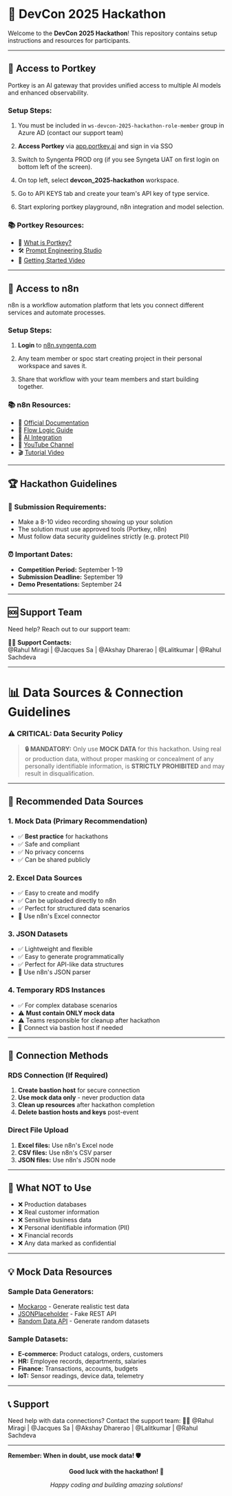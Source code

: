 # 🚀 DevCon 2025 Hackathon

Welcome to the **DevCon 2025 Hackathon**! This repository contains setup instructions and resources for participants.



---

## 🔑 Access to Portkey

Portkey is an AI gateway that provides unified access to multiple AI models and enhanced observability.

### Setup Steps:
1. You must be included in `ws-devcon-2025-hackathon-role-member` group in Azure AD (contact our support team)
   <!-- 👤 **Admins:** @Rahul Miragi @Jacques Sa @Akshay Dharerao @Lalitkumar -->

2. **Access Portkey** via [app.portkey.ai](https://app.portkey.ai) and sign in via SSO

3. Switch to Syngenta PROD org (if you see Syngeta UAT on first login on bottom left of the screen). 
4. On top left, select **devcon_2025-hackathon** workspace. 
5. Go to API KEYS tab and create your team's API key of type service. 
6. Start exploring portkey playground, n8n integration and model selection.
   
### 📚 Portkey Resources:

- 📖 [What is Portkey?](https://portkey.ai/docs/introduction/what-is-portkey)
- 🛠️ [Prompt Engineering Studio](https://portkey.ai/docs/product/prompt-engineering-studio/prompt-playground)  
- 🎥 [Getting Started Video](https://www.youtube.com/watch?v=-rAvz7a24Lk)

---

## 🔧 Access to n8n

n8n is a workflow automation platform that lets you connect different services and automate processes.

### Setup Steps:
1. **Login** to [n8n.syngenta.com](https://n8n.syngenta.com)

2. Any team member or spoc start creating project in their personal workspace and saves it.
3. Share that workflow with your team members and start building together.  

### 📚 n8n Resources:

- 📖 [Official Documentation](https://docs.n8n.io/)
- 🔄 [Flow Logic Guide](https://docs.n8n.io/flow-logic/)
- 🤖 [AI Integration](https://n8n.io/ai/)
- 🎥 [YouTube Channel](https://www.youtube.com/@n8n-io)
- 🎬 [Tutorial Video](https://youtu.be/lW5xEm7iSXk)

---

## 🏆 Hackathon Guidelines

### 📝 Submission Requirements:
- Make a 8-10 video recording showing up your solution
- The solution must use approved tools (Portkey, n8n)
- Must follow data security guidelines strictly (e.g. protect PII)
<!--- Document your solution approach
- Include demo/presentation materials-->

### ⏰ Important Dates:
- **Competition Period:** September 1-19
- **Submission Deadline:** September 19
- **Demo Presentations:** September 24

---

## 🆘 Support Team

Need help? Reach out to our support team:

👨‍💻 **Support Contacts:**  
@Rahul Miragi | @Jacques Sa | @Akshay Dharerao | @Lalitkumar | @Rahul Sachdeva

---

# 📊 Data Sources & Connection Guidelines

### ⚠️ CRITICAL: Data Security Policy

> **🔒 MANDATORY:** Only use **MOCK DATA** for this hackathon. Using real or production data, without proper masking or concealment of any personally identifiable information, is **STRICTLY PROHIBITED** and may result in disqualification.

---

## 🎯 Recommended Data Sources

### 1. **Mock Data (Primary Recommendation)**
- ✅ **Best practice** for hackathons
- ✅ Safe and compliant
- ✅ No privacy concerns
- ✅ Can be shared publicly

### 2. **Excel Data Sources**
- ✅ Easy to create and modify
- ✅ Can be uploaded directly to n8n
- ✅ Perfect for structured data scenarios
- 🔗 Use n8n's Excel connector

### 3. **JSON Datasets**
- ✅ Lightweight and flexible
- ✅ Easy to generate programmatically
- ✅ Perfect for API-like data structures
- 🔗 Use n8n's JSON parser

### 4. **Temporary RDS Instances**
- ✅ For complex database scenarios
- ⚠️ **Must contain ONLY mock data**
- ⚠️ Teams responsible for cleanup after hackathon
- 🔗 Connect via bastion host if needed

---

## 🔧 Connection Methods

### RDS Connection (If Required)
1. **Create bastion host** for secure connection
2. **Use mock data only** - never production data
3. **Clean up resources** after hackathon completion
4. **Delete bastion hosts and keys** post-event

### Direct File Upload
1. **Excel files:** Use n8n's Excel node
2. **CSV files:** Use n8n's CSV parser
3. **JSON files:** Use n8n's JSON node

---

## 🚫 What NOT to Use

- ❌ Production databases
- ❌ Real customer information  
- ❌ Sensitive business data
- ❌ Personal identifiable information (PII)
- ❌ Financial records
- ❌ Any data marked as confidential

---

## 💡 Mock Data Resources

### Sample Data Generators:
- [Mockaroo](https://mockaroo.com/) - Generate realistic test data
- [JSONPlaceholder](https://jsonplaceholder.typicode.com/) - Fake REST API
- [Random Data API](https://random-data-api.com/) - Generate random datasets

### Sample Datasets:
- **E-commerce:** Product catalogs, orders, customers
- **HR:** Employee records, departments, salaries
- **Finance:** Transactions, accounts, budgets
- **IoT:** Sensor readings, device data, telemetry

---

## 📞 Support

Need help with data connections? Contact the support team:
👨‍💻 @Rahul Miragi | @Jacques Sa | @Akshay Dharerao | @Lalitkumar | @Rahul Sachdeva

---

**Remember: When in doubt, use mock data! 🛡️**
<div align="center">

**Good luck with the hackathon! 🎉**

*Happy coding and building amazing solutions!* 

</div> 

